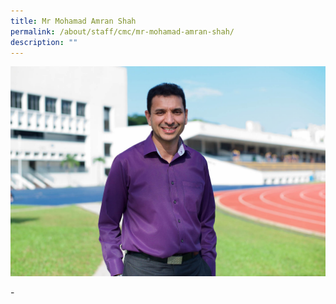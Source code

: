 ```yaml
---
title: Mr Mohamad Amran Shah
permalink: /about/staff/cmc/mr-mohamad-amran-shah/
description: ""
---
```


![](/images/SL-Md-Amran-Shah.jpg)

\-